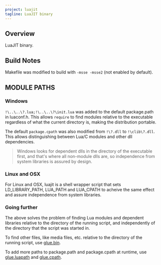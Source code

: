 ```yaml
---
project: luajit
tagline: LuaJIT binary
---
```


## Overview

LuaJIT binary.

## Build Notes

Makefile was modified to build with `-msse -msse2` (not enabled by default).

## MODULE PATHS

### Windows

`!\..\..\?.lua;!\..\..\?\init.lua` was added to the default package.path in luaconf.h.
This allows `require` to find modules relative to the executable regardless of what the current directory is,
making the distribution portable.

The default `package.cpath` was also modified from `!\?.dll` to `!\clib\?.dll`.
This allows distinguishing between Lua/C modules and other dll dependencies.

> Windows looks for dependent dlls in the directory of the executable first, and that's where all
non-module dlls are, so independence from system libraries is assured by design.

### Linux and OSX

For Linux and OSX, luajit is a shell wrapper script that sets LD_LIBRARY_PATH, LUA_PATH and LUA_CPATH to acheive
the same effect and assure independence from system libraries.

### Going further

The above solves the problem of finding Lua modules and dependent libraries relative to the directory
of the running script, and independently of the directory that the script was started in.

To find other files, like media files, etc. relative to the directory of the running script, use [glue.bin].

To add more paths to package.path and package.cpath at runtime, use [glue.luapath] and [glue.cpath].


[glue.bin]:     glue.html#bin
[glue.luapath]: glue.html#luapath
[glue.cpath]:   glue.html#cpath

